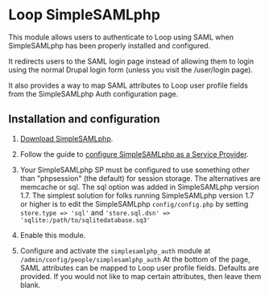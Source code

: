 # Loop SimpleSAMLphp

This module allows users to authenticate to Loop using SAML when
SimpleSAMLphp has been properly installed and configured.

It redirects users to the SAML login page instead of allowing them to login
using the normal Drupal login form (unless you visit the /user/login page).

It also provides a way to map SAML attributes to Loop user profile fields from
the SimpleSAMLphp Auth configuration page.

## Installation and configuration

1. [Download SimpleSAMLphp](https://simplesamlphp.org/download).

2. Follow the guide to [configure SimpleSAMLphp as a Service
   Provider](https://simplesamlphp.org/docs/stable/simplesamlphp-sp).

3. Your SimpleSAMLphp SP must be configured to use something other
   than "phpsession" (the default) for session storage. The
   alternatives are memcache or sql. The sql option was added in
   SimpleSAMLphp version 1.7.  The simplest solution for folks running
   SimpleSAMLphp version 1.7 or higher is to edit the SimpleSAMLphp
   `config/config.php` by setting `store.type => 'sql'` and
   `'store.sql.dsn' => 'sqlite:/path/to/sqlitedatabase.sq3'`

4. Enable this module.

5. Configure and activate the `simplesamlphp_auth` module at
   `/admin/config/people/simplesamlphp_auth` At the bottom of the
   page, SAML attributes can be mapped to Loop user profile
   fields. Defaults are provided. If you would not like to map certain
   attributes, then leave them blank.
